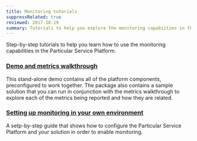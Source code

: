 ```yaml
---
title: Monitoring tutorials
suppressRelated: true
reviewed: 2017-10-19
summary: Tutorials to help you explore the monitoring capabiities in the Particular Service Platform.
---
```


Step-by-step tutorials to help you learn how to use the monitoring capabilities in the Particular Service Platform. 


### [Demo and metrics walkthrough](demo/)

This stand-alone demo contains all of the platform components, preconfigured to work together. The package also contains a sample solution that you can run in conjunction with the metrics walkthrough to explore each of the metrics being reported and how they are related.


### [Setting up monitoring in your own environment](setup/)

A setp-by-step guide that shows how to configure the Particular Service Platform and your solution in order to enable monitoring.